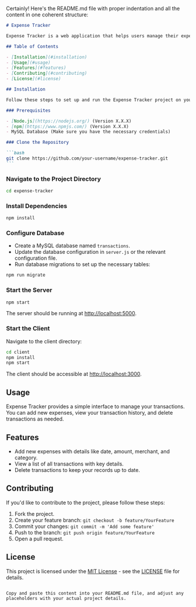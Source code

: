 Certainly! Here's the README.md file with proper indentation and all the content in one coherent structure:

````markdown
# Expense Tracker

Expense Tracker is a web application that helps users manage their expenses. It provides features to add, view, and delete transactions, helping users keep track of their financial activities.

## Table of Contents

- [Installation](#installation)
- [Usage](#usage)
- [Features](#features)
- [Contributing](#contributing)
- [License](#license)

## Installation

Follow these steps to set up and run the Expense Tracker project on your local machine.

### Prerequisites

- [Node.js](https://nodejs.org/) (Version X.X.X)
- [npm](https://www.npmjs.com/) (Version X.X.X)
- MySQL Database (Make sure you have the necessary credentials)

### Clone the Repository

```bash
git clone https://github.com/your-username/expense-tracker.git
```
````

### Navigate to the Project Directory

```bash
cd expense-tracker
```

### Install Dependencies

```bash
npm install
```

### Configure Database

- Create a MySQL database named `transactions`.
- Update the database configuration in `server.js` or the relevant configuration file.
- Run database migrations to set up the necessary tables:

```bash
npm run migrate
```

### Start the Server

```bash
npm start
```

The server should be running at [http://localhost:5000](http://localhost:5000).

### Start the Client

Navigate to the client directory:

```bash
cd client
npm install
npm start
```

The client should be accessible at [http://localhost:3000](http://localhost:3000).

## Usage

Expense Tracker provides a simple interface to manage your transactions. You can add new expenses, view your transaction history, and delete transactions as needed.

## Features

- Add new expenses with details like date, amount, merchant, and category.
- View a list of all transactions with key details.
- Delete transactions to keep your records up to date.

## Contributing

If you'd like to contribute to the project, please follow these steps:

1. Fork the project.
2. Create your feature branch: `git checkout -b feature/YourFeature`
3. Commit your changes: `git commit -m 'Add some feature'`
4. Push to the branch: `git push origin feature/YourFeature`
5. Open a pull request.

## License

This project is licensed under the [MIT License](LICENSE) - see the [LICENSE](LICENSE) file for details.

```

Copy and paste this content into your README.md file, and adjust any placeholders with your actual project details.
```
